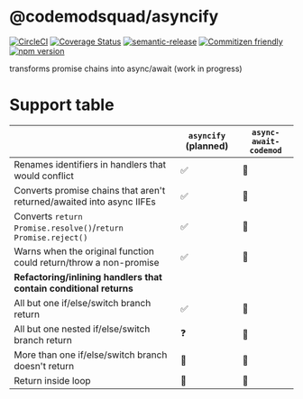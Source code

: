 # @codemodsquad/asyncify

[![CircleCI](https://circleci.com/gh/codemodsquad/asyncify.svg?style=svg)](https://circleci.com/gh/codemodsquad/asyncify)
[![Coverage Status](https://codecov.io/gh/codemodsquad/asyncify/branch/master/graph/badge.svg)](https://codecov.io/gh/codemodsquad/asyncify)
[![semantic-release](https://img.shields.io/badge/%20%20%F0%9F%93%A6%F0%9F%9A%80-semantic--release-e10079.svg)](https://github.com/semantic-release/semantic-release)
[![Commitizen friendly](https://img.shields.io/badge/commitizen-friendly-brightgreen.svg)](http://commitizen.github.io/cz-cli/)
[![npm version](https://badge.fury.io/js/%40codemodsquad%2Fasyncify.svg)](https://badge.fury.io/js/%40codemodsquad%2Fasyncify)

transforms promise chains into async/await (work in progress)

# Support table

|                                                                       | `asyncify` (planned) | `async-await-codemod` |
| --------------------------------------------------------------------- | -------------------- | --------------------- |
| Renames identifiers in handlers that would conflict                   | ✅                   | 🚫                    |
| Converts promise chains that aren't returned/awaited into async IIFEs | ✅                   | 🚫                    |
| Converts `return Promise.resolve()`/`return Promise.reject()`         | ✅                   | 🚫                    |
| Warns when the original function could return/throw a non-promise     | ✅                   | 🚫                    |
| **Refactoring/inlining handlers that contain conditional returns**    |                      |                       |
| All but one if/else/switch branch return                              | ✅                   | 🚫                    |
| All but one nested if/else/switch branch return                       | ❓                   | 🚫                    |
| More than one if/else/switch branch doesn't return                    | 🚫                   | 🚫                    |
| Return inside loop                                                    | 🚫                   | 🚫                    |
